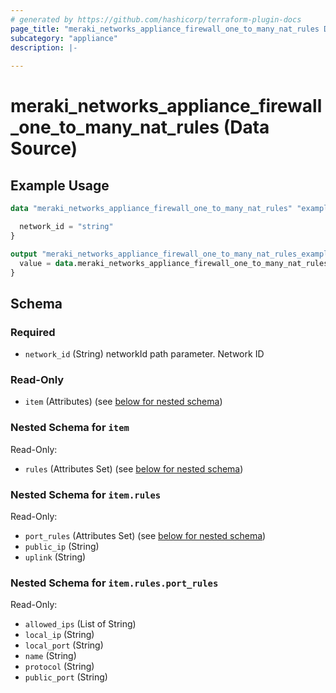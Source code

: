 ```yaml
---
# generated by https://github.com/hashicorp/terraform-plugin-docs
page_title: "meraki_networks_appliance_firewall_one_to_many_nat_rules Data Source - terraform-provider-meraki"
subcategory: "appliance"
description: |-
  
---
```


# meraki_networks_appliance_firewall_one_to_many_nat_rules (Data Source)



## Example Usage

```terraform
data "meraki_networks_appliance_firewall_one_to_many_nat_rules" "example" {

  network_id = "string"
}

output "meraki_networks_appliance_firewall_one_to_many_nat_rules_example" {
  value = data.meraki_networks_appliance_firewall_one_to_many_nat_rules.example.item
}
```

<!-- schema generated by tfplugindocs -->
## Schema

### Required

- `network_id` (String) networkId path parameter. Network ID

### Read-Only

- `item` (Attributes) (see [below for nested schema](#nestedatt--item))

<a id="nestedatt--item"></a>
### Nested Schema for `item`

Read-Only:

- `rules` (Attributes Set) (see [below for nested schema](#nestedatt--item--rules))

<a id="nestedatt--item--rules"></a>
### Nested Schema for `item.rules`

Read-Only:

- `port_rules` (Attributes Set) (see [below for nested schema](#nestedatt--item--rules--port_rules))
- `public_ip` (String)
- `uplink` (String)

<a id="nestedatt--item--rules--port_rules"></a>
### Nested Schema for `item.rules.port_rules`

Read-Only:

- `allowed_ips` (List of String)
- `local_ip` (String)
- `local_port` (String)
- `name` (String)
- `protocol` (String)
- `public_port` (String)
